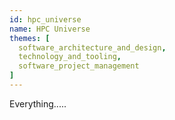 ```yaml
---
id: hpc_universe
name: HPC Universe
themes: [
  software_architecture_and_design,
  technology_and_tooling,
  software_project_management
]
---
```


Everything.....